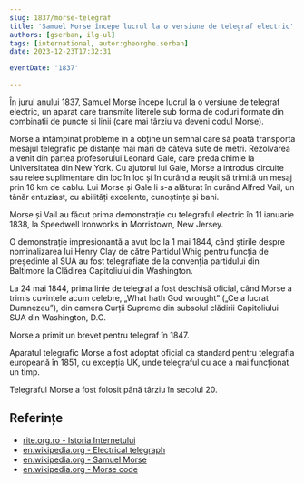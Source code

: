 ```yaml
---
slug: 1837/morse-telegraf
title: 'Samuel Morse începe lucrul la o versiune de telegraf electric'
authors: [gserban, ilg-ul]
tags: [international, autor:gheorghe.serban]
date: 2023-12-23T17:32:31

eventDate: '1837'

---
```


În jurul anului 1837, Samuel Morse începe lucrul la o versiune de
telegraf electric,
un aparat care transmite literele sub forma de coduri formate din combinatii
de puncte si linii (care mai târziu va deveni codul Morse).

<!-- truncate -->

Morse a întâmpinat probleme în a obține un semnal care să poată
transporta mesajul telegrafic pe distanțe mai mari de câteva sute
de metri. Rezolvarea a
venit din partea profesorului Leonard Gale, care preda chimie
la Universitatea din New York. Cu ajutorul lui Gale, Morse a introdus
circuite sau relee suplimentare din loc în loc și în curând a reușit
să trimită un mesaj prin 16 km de cablu. Lui Morse și Gale li
s-a alăturat în curând Alfred Vail, un tânăr entuziast,
cu abilități excelente, cunoștințe și bani.

Morse și Vail au făcut prima demonstrație cu telegraful electric în
11 ianuarie 1838, la Speedwell Ironworks in Morristown, New Jersey.

O demonstrație impresionantă a avut loc la 1 mai 1844, când știrile
despre nominalizarea lui Henry Clay de către Partidul Whig pentru
funcția de președinte al SUA au fost telegrafiate de la convenția
partidului din Baltimore la Clădirea Capitoliului din Washington.

La 24 mai 1844, prima linie de telegraf a fost deschisă oficial,
când Morse a trimis cuvintele acum celebre, „What hath God wrought”
(„Ce a lucrat Dumnezeu”), din camera Curții Supreme din subsolul
clădirii Capitoliului SUA din Washington, D.C.

Morse a primit un brevet pentru telegraf în 1847.

Aparatul telegrafic Morse a fost adoptat oficial ca standard
pentru telegrafia europeană în 1851, cu excepția UK, unde
telegraful cu ace a mai funcționat un timp.

Telegraful Morse a fost folosit până târziu în secolul 20.

## Referințe

- [rite.org.ro - Istoria Internetului](https://rite.org.ro/istoria-internetului/)
- [en.wikipedia.org - Electrical telegraph](https://en.wikipedia.org/wiki/Electrical_telegraph)
- [en.wikipedia.org - Samuel Morse](https://en.wikipedia.org/wiki/Samuel_Morse)
- [en.wikipedia.org - Morse code](https://en.wikipedia.org/wiki/Morse_code)

